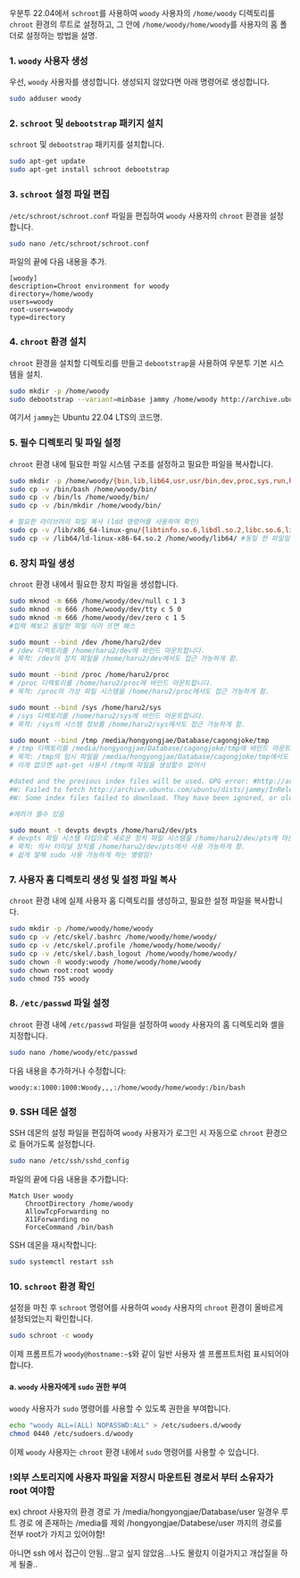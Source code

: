 우분투 22.04에서 `schroot`를 사용하여 `woody` 사용자의 `/home/woody` 디렉토리를 `chroot` 환경의 루트로 설정하고, 그 안에 `/home/woody/home/woody`를 사용자의 홈 폴더로 설정하는 방법을 설명.

### 1. `woody` 사용자 생성
우선, `woody` 사용자를 생성합니다. 생성되지 않았다면 아래 명령어로 생성합니다.

```bash
sudo adduser woody
```

### 2. `schroot` 및 `debootstrap` 패키지 설치
`schroot` 및 `debootstrap` 패키지를 설치합니다.

```bash
sudo apt-get update
sudo apt-get install schroot debootstrap
```

### 3. `schroot` 설정 파일 편집
`/etc/schroot/schroot.conf` 파일을 편집하여 `woody` 사용자의 `chroot` 환경을 설정합니다.

```bash
sudo nano /etc/schroot/schroot.conf
```

파일의 끝에 다음 내용을 추가.

```plaintext
[woody]
description=Chroot environment for woody
directory=/home/woody
users=woody
root-users=woody
type=directory
```

### 4. `chroot` 환경 설치
`chroot` 환경을 설치할 디렉토리를 만들고 `debootstrap`을 사용하여 우분투 기본 시스템을 설치.

```bash
sudo mkdir -p /home/woody
sudo debootstrap --variant=minbase jammy /home/woody http://archive.ubuntu.com/ubuntu/
```

여기서 `jammy`는 Ubuntu 22.04 LTS의 코드명.

### 5. 필수 디렉토리 및 파일 설정
`chroot` 환경 내에 필요한 파일 시스템 구조를 설정하고 필요한 파일을 복사합니다.

```bash
sudo mkdir -p /home/woody/{bin,lib,lib64,usr,usr/bin,dev,proc,sys,run,home}
sudo cp -v /bin/bash /home/woody/bin/
sudo cp -v /bin/ls /home/woody/bin/
sudo cp -v /bin/mkdir /home/woody/bin/

# 필요한 라이브러리 파일 복사 (ldd 명령어를 사용하여 확인)
sudo cp -v /lib/x86_64-linux-gnu/{libtinfo.so.6,libdl.so.2,libc.so.6,libselinux.so.1} /home/woody/lib/
sudo cp -v /lib64/ld-linux-x86-64.so.2 /home/woody/lib64/ #동일 한 파일일 이라 뜨면 패스 
```

### 6. 장치 파일 생성
`chroot` 환경 내에서 필요한 장치 파일을 생성합니다.

```bash
sudo mknod -m 666 /home/woody/dev/null c 1 3
sudo mknod -m 666 /home/woody/dev/tty c 5 0
sudo mknod -m 666 /home/woody/dev/zero c 1 5
#입력 해보고 동일한 파일 이라 뜨면 패스

sudo mount --bind /dev /home/haru2/dev
# /dev 디렉토리를 /home/haru2/dev에 바인드 마운트합니다.
# 목적: /dev의 장치 파일을 /home/haru2/dev에서도 접근 가능하게 함.

sudo mount --bind /proc /home/haru2/proc
# /proc 디렉토리를 /home/haru2/proc에 바인드 마운트합니다.
# 목적: /proc의 가상 파일 시스템을 /home/haru2/proc에서도 접근 가능하게 함.

sudo mount --bind /sys /home/haru2/sys
# /sys 디렉토리를 /home/haru2/sys에 바인드 마운트합니다.
# 목적: /sys의 시스템 정보를 /home/haru2/sys에서도 접근 가능하게 함.

sudo mount --bind /tmp /media/hongyongjae/Database/cagongjoke/tmp
# /tmp 디렉토리를 /media/hongyongjae/Database/cagongjoke/tmp에 바인드 마운트합니다.
# 목적: /tmp의 임시 파일을 /media/hongyongjae/Database/cagongjoke/tmp에서도 접근 가능하게 함.
# 이게 없으면 apt-get 사용시 /tmp에 파일을 생성할수 없어서

#dated and the previous index files will be used. GPG error: #http://archive.ubuntu.com/ubuntu jammy InRelease: Couldn't create temporary file #/tmp/apt.conf.aRYMpu for passing config to apt-key
#W: Failed to fetch http://archive.ubuntu.com/ubuntu/dists/jammy/InRelease  #Couldn't create temporary file /tmp/apt.conf.aRYMpu for passing config to apt-key
#W: Some index files failed to download. They have been ignored, or old ones used #instead.

#에러가 뜰수 있음

sudo mount -t devpts devpts /home/haru2/dev/pts
# devpts 파일 시스템 타입으로 새로운 장치 파일 시스템을 /home/haru2/dev/pts에 마운트합니다.
# 목적: 의사 터미널 장치를 /home/haru2/dev/pts에서 사용 가능하게 함.
# 쉽게 말해 sudo 사용 가능하게 하는 명령임!

```

### 7. 사용자 홈 디렉토리 생성 및 설정 파일 복사
`chroot` 환경 내에 실제 사용자 홈 디렉토리를 생성하고, 필요한 설정 파일을 복사합니다.

```bash
sudo mkdir -p /home/woody/home/woody
sudo cp -v /etc/skel/.bashrc /home/woody/home/woody/
sudo cp -v /etc/skel/.profile /home/woody/home/woody/
sudo cp -v /etc/skel/.bash_logout /home/woody/home/woody/
sudo chown -R woody:woody /home/woody/home/woody
sudo chown root:root woody
sudo chmod 755 woody
```

### 8. `/etc/passwd` 파일 설정
`chroot` 환경 내에 `/etc/passwd` 파일을 설정하여 `woody` 사용자의 홈 디렉토리와 셸을 지정합니다.

```bash
sudo nano /home/woody/etc/passwd
```

다음 내용을 추가하거나 수정합니다:

```plaintext
woody:x:1000:1000:Woody,,,:/home/woody/home/woody:/bin/bash
```

### 9. SSH 데몬 설정
SSH 데몬의 설정 파일을 편집하여 `woody` 사용자가 로그인 시 자동으로 `chroot` 환경으로 들어가도록 설정합니다.

```bash
sudo nano /etc/ssh/sshd_config
```

파일의 끝에 다음 내용을 추가합니다:

```plaintext
Match User woody
    ChrootDirectory /home/woody
    AllowTcpForwarding no
    X11Forwarding no
    ForceCommand /bin/bash
```

SSH 데몬을 재시작합니다:

```bash
sudo systemctl restart ssh
```

### 10. `schroot` 환경 확인
설정을 마친 후 `schroot` 명령어를 사용하여 `woody` 사용자의 `chroot` 환경이 올바르게 설정되었는지 확인합니다.

```bash
sudo schroot -c woody
```

이제 프롬프트가 `woody@hostname:~$`와 같이 일반 사용자 셸 프롬프트처럼 표시되어야 합니다.


#### a. `woody` 사용자에게 `sudo` 권한 부여
`woody` 사용자가 `sudo` 명령어를 사용할 수 있도록 권한을 부여합니다.


```bash
echo "woody ALL=(ALL) NOPASSWD:ALL" > /etc/sudoers.d/woody
chmod 0440 /etc/sudoers.d/woody
```

이제 `woody` 사용자는 `chroot` 환경 내에서 `sudo` 명령어를 사용할 수 있습니다.

### !외부 스토리지에 사용자 파일을 저장시 마운트된 경로서 부터 소유자가 root 여야함
ex) chroot 사용자의 환경 경로 가 /media/hongyongjae/Database/user 일경우 
루트 경로 에 존재하는 /media를 제외 /hongyongjae/Databese/user 까지의 경로를 전부 root가 가지고 있어야함!

아니면 ssh 에서 접근이 안됨...알고 싶지 않았음...나도 몰랐지 이걸가지고 개삽질을 하게 될줄..
